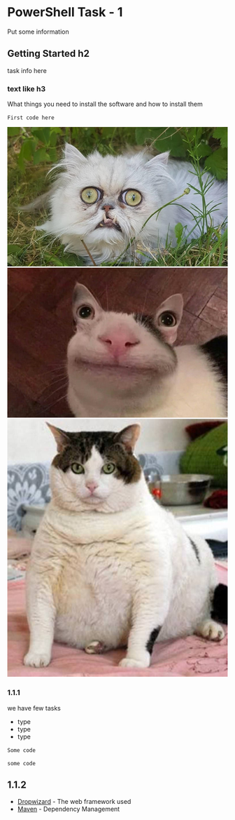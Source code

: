 # PowerShell Task - 1

Put some information

## Getting Started h2

task info here

### text like h3

What things you need to install the software and how to install them

```
First code here
```

![](/Cats/cat1.jpg)
![](Cats/cat2.png)
![](/Cats/cat3.jpg)

### 1.1.1

we have few tasks
* type
* type
* type

```
Some code
```

```
some code
```
## 1.1.2

* [Dropwizard](http://www.dropwizard.io/1.0.2/docs/) - The web framework used
* [Maven](https://maven.apache.org/) - Dependency Management
